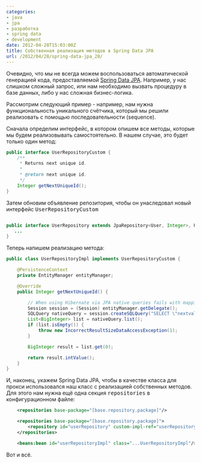 ```yaml
---
categories:
- java
- jpa
- разработка
- spring data
- development
date: 2012-04-28T15:03:00Z
title: Собственная реализация методов в Spring Data JPA
url: /2012/04/28/spring-data-jpa_28/
---
```


Очевидно, что мы не всегда можем воспользоваться автоматической генерацией кода, предоставляемой [Spring Data JPA](http://www.springsource.org/spring-data/jpa). Например, у нас слишком сложный запрос, или нам необходимо вызвать процедуру в базе данных, либо у нас сложная бизнес-логика.

Рассмотрим следующий пример - например, нам нужна функциональность уникального счётчика, который мы решили реализовать с помощью последовательности (sequence).

Сначала определим интерфейс, в котором опишем все методы, которые мы будем реализовывать самостоятельно. В нашем случае, это будет только один метод:

```java
public interface UserRepositoryCustom {
    /**
     * Returns next unique id.
     *
     * @return next unique id.
     */
    Integer getNextUniqueId();
}

```

Затем обновим объявление репозитория, чтобы он унаследовал новый интерфейс <tt>UserRepositoryCustom</tt>

```java

public interface UserRepository extends JpaRepository<User, Integer>, UserRepositoryCustom {
   ...
}

```

Теперь напишем реализацию метода:

```java
public class UserRepositoryImpl implements UserRepositoryCustom {

    @PersistenceContext
    private EntityManager entityManager;

    @Override
    public Integer getNextUniqueId() {

        // When using Hibernate via JPA native queries fails with mapping exception, so just use Hibernate directly:
        Session session = (Session) entityManager.getDelegate();
        SQLQuery nativeQuery = session.createSQLQuery("SELECT \"nextval\"('unique_id_seq') ");
        List<BigInteger> list = nativeQuery.list();
        if (list.isEmpty()) {
            throw new IncorrectResultSizeDataAccessException(1);
        }

        BigInteger result = list.get(0);

        return result.intValue();
    }
}
```

И, наконец, укажем Spring Data JPA, чтобы в качестве класса для прокси использовался наш класс с реализацией собственных методов. Для этого нам нужна ещё одна секция <tt>repositories</tt> в конфигурационном файле:

```xml
    <repositories base-package="[base.repository.package]"/>

    <repositories base-package="[base.repository.package]">
        <repository id="userRepository" custom-impl-ref="userRepositoryImpl"/>
    </repositories>

    <beans:bean id="userRepositoryImpl" class="...UserRepositoryImpl"/>
```

Вот и всё.
